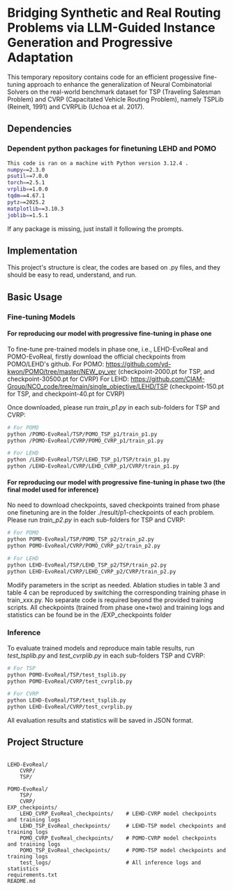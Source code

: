 # Bridging Synthetic and Real Routing Problems via LLM-Guided Instance Generation and Progressive Adaptation
This temporary repository contains code for an efficient progessive fine-tuning approach to enhance the generalization of Neural Combinatorial Solvers on the real-world benchmark dataset for TSP (Traveling Salesman Problem) and CVRP (Capacitated Vehicle Routing Problem), namely TSPLib (Reinelt, 1991) and CVRPLib (Uchoa et al. 2017).


## Dependencies

### Dependent python packages for finetuning LEHD and POMO  
```bash
This code is ran on a machine with Python version 3.12.4 .
numpy==2.3.0
psutil==7.0.0             
torch==2.5.1
vrplib==1.0.0
tqdm==4.67.1
pytz==2025.2
matplotlib==3.10.3
joblib==1.5.1
```

If any package is missing, just install it following the prompts.

## Implementation

This project's structure is clear, the codes are based on .py files, and they should be easy to read, understand, and run.


## Basic Usage

### Fine-tuning Models

#### For reproducing our model with progressive fine-tuning in phase one
To fine-tune pre-trained models in phase one, i.e., LEHD-EvoReal and POMO-EvoReal, firstly download the official checkpoints from POMO/LEHD's github.
For POMO: https://github.com/yd-kwon/POMO/tree/master/NEW_py_ver  (checkpoint-2000.pt for TSP, and checkpoint-30500.pt for CVRP)
For LEHD: https://github.com/CIAM-Group/NCO_code/tree/main/single_objective/LEHD/TSP (checkpoint-150.pt for TSP, and checkpoint-40.pt for CVRP)

Once downloaded, please run *train_p1.py* in each sub-folders for TSP and CVRP:
```bash
# For POMO
python /POMO-EvoReal/TSP/POMO_TSP_p1/train_p1.py
python /POMO-EvoReal/CVRP/POMO_CVRP_p1/train_p1.py

# For LEHD
python /LEHD-EvoReal/TSP/LEHD_TSP_p1/TSP/train_p1.py
python /LEHD-EvoReal/CVRP/LEHD_CVRP_p1/CVRP/train_p1.py
```
#### For reproducing our model with progressive fine-tuning in phase two (the final model used for inference)
No need to download checkpoints, saved checkpoints trained from phase one finetuning are in the folder ./result/p1-checkpoints of each problem.
Please run *train_p2.py* in each sub-folders for TSP and CVRP:
```bash
# For POMO
python POMO-EvoReal/TSP/POMO_TSP_p2/train_p2.py
python POMO-EvoReal/CVRP/POMO_CVRP_p2/train_p2.py

# For LEHD
python LEHD-EvoReal/TSP/LEHD_TSP_p2/TSP/train_p2.py
python LEHD-EvoReal/CVRP/LEHD_CVRP_p2/CVRP/train_p2.py
```
Modify parameters in the script as needed. Ablation studies in table 3 and table 4 can be reproduced by switching the corresponding training phase in train_xxx.py. No separate code is required beyond the provided training scripts. All checkpoints (trained from phase one+two) and training logs and statistics can be found be in the /EXP_checkpoints folder

### Inference


To evaluate trained models and reproduce main table results,  run *test_tsplib.py* and *test_cvrplib.py* in each sub-folders TSP and CVRP:
```bash
# For TSP
python POMO-EvoReal/TSP/test_tsplib.py
python POMO-EvoReal/CVRP/test_cvrplib.py

# For CVRP
python LEHD-EvoReal/TSP/test_tsplib.py
python LEHD-EvoReal/CVRP/test_cvrplib.py
```
All evaluation results and statistics will be saved in JSON format.

## Project Structure

```

LEHD-EvoReal/
    CVRP/
    TSP/

POMO-EvoReal/
    TSP/
    CVRP/
EXP_checkpoints/
    LEHD_CVRP_EvoReal_checkpoints/    # LEHD-CVRP model checkpoints and training logs
    LEHD_TSP_EvoReal_checkpoints/     # LEHD-TSP model checkpoints and training logs
    POMO_CVRP_EvoReal_checkpoints/    # POMO-CVRP model checkpoints and training logs
    POMO_TSP_EvoReal_checkpoints/     # POMO-TSP model checkpoints and training logs
    test_logs/                        # All inference logs and statistics
requirements.txt
README.md
```



